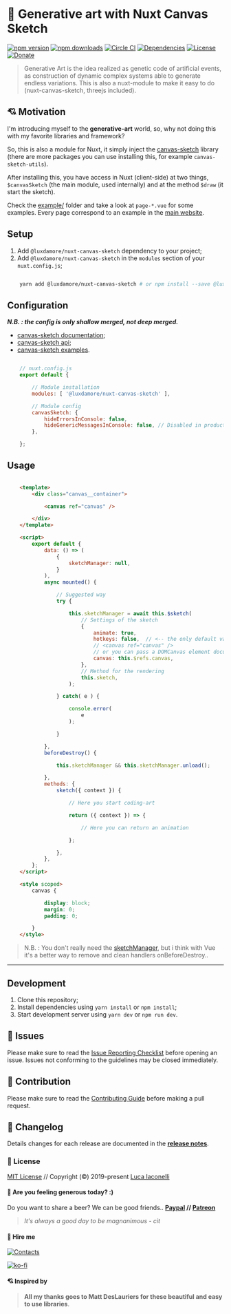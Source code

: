 # 🎉 Generative art with Nuxt Canvas Sketch

[![npm version][npm-version-src]][npm-version-href]
[![npm downloads][npm-downloads-src]][npm-downloads-href]
[![Circle CI][circle-ci-src]][circle-ci-href]
[![Dependencies][dependencies-src]][dependencies-href]
[![License][license-src]][license-href]
[![Donate][donate-src]][donate-href]

[npm-version-src]: https://img.shields.io/npm/v/@luxdamore/nuxt-canvas-sketch/latest.svg?style=flat-square
[npm-version-href]: https://npmjs.com/package/@luxdamore/nuxt-canvas-sketch

[npm-downloads-src]: https://img.shields.io/npm/dt/@luxdamore/nuxt-canvas-sketch.svg?style=flat-square
[npm-downloads-href]: https://npmjs.com/package/@luxdamore/nuxt-canvas-sketch

[circle-ci-src]: https://img.shields.io/circleci/project/github/LuXDAmore/generative-art.svg?style=flat-square
[circle-ci-href]: https://circleci.com/gh/LuXDAmore/generative-art

[dependencies-src]: https://img.shields.io/badge/dependencies-up%20to%20date-brightgreen.svg?style=flat-square
[dependencies-href]: https://npmjs.com/package/@luxdamore/nuxt-canvas-sketch

[license-src]: https://img.shields.io/npm/l/@luxdamore/nuxt-canvas-sketch.svg?style=flat-square
[license-href]: https://npmjs.com/package/@luxdamore/nuxt-canvas-sketch

[donate-src]: https://img.shields.io/badge/paypal-donate-black.svg?style=flat-square
[donate-href]: https://www.paypal.com/paypalme2/luxdamore

> Generative Art is the idea realized as genetic code of artificial events, as construction of dynamic complex systems able to generate endless variations. This is also a nuxt-module to make it easy to do (nuxt-canvas-sketch, threejs included).

## 💘 Motivation

I'm introducing myself to the **generative-art** world, so, why not doing this with my favorite libraries and framework?

So, this is also a module for Nuxt, it simply inject the [canvas-sketch](https://github.com/mattdesl/canvas-sketch) library (there are more packages you can use installing this, for example `canvas-sketch-utils`).

After installing this, you have access in Nuxt (client-side) at two things, `$canvasSketch` (the main module, used internally) and at the method `$draw` (it start the sketch).

Check the [example/](./example/pages) folder and take a look at `page-*.vue` for some examples.
Every page correspond to an example in the [main website](https://luxdamore.github.io/generative-art).

## Setup

1. Add `@luxdamore/nuxt-canvas-sketch` dependency to your project;
2. Add `@luxdamore/nuxt-canvas-sketch` in the `modules` section of your `nuxt.config.js`;

```bash

    yarn add @luxdamore/nuxt-canvas-sketch # or npm install --save @luxdamore/nuxt-canvas-sketch

```

## Configuration

**_N.B. : the config is only shallow merged, not deep merged._**

- [canvas-sketch documentation](https://github.com/mattdesl/canvas-sketch/blob/master/docs/README.md);
- [canvas-sketch api](https://github.com/mattdesl/canvas-sketch/blob/master/docs/api.md);
- [canvas-sketch examples](https://github.com/mattdesl/canvas-sketch/tree/master/examples).

```js

    // nuxt.config.js
    export default {

        // Module installation
        modules: [ '@luxdamore/nuxt-canvas-sketch' ],

        // Module config
        canvasSketch: {
            hideErrorsInConsole: false,
            hideGenericMessagesInConsole: false, // Disabled in production
        },

    };

```

## Usage

```html

    <template>
        <div class="canvas__container">

            <canvas ref="canvas" />

        </div>
    </template>

    <script>
        export default {
            data: () => (
                {
                    sketchManager: null,
                }
            ),
            async mounted() {

                // Suggested way
                try {

                    this.sketchManager = await this.$sketch(
                        // Settings of the sketch
                        {
                            animate: true,
                            hotkeys: false,  // <-- the only default value passed
                            // <canvas ref="canvas" />
                            // or you can pass a DOMCanvas element document.querySelector( 'canvas' )
                            canvas: this.$refs.canvas,
                        },
                        // Method for the rendering
                        this.sketch,
                    );

                } catch( e ) {

                    console.error(
                        e
                    );

                }

            },
            beforeDestroy() {

                this.sketchManager && this.sketchManager.unload();

            },
            methods: {
                sketch({ context }) {

                    // Here you start coding-art

                    return ({ context }) => {

                        // Here you can return an animation

                    };

                },
            },
        };
    </script>

    <style scoped>
        canvas {

            display: block;
            margin: 0;
            padding: 0;

        }
    </style>

```

> N.B. : You don't really need the [sketchManager](https://github.com/mattdesl/canvas-sketch/blob/master/docs/api.md#sketchmanager), but i think with Vue it's a better way to remove and clean handlers onBeforeDestroy..
___

## Development

1. Clone this repository;
2. Install dependencies using `yarn install` or `npm install`;
3. Start development server using `yarn dev` or `npm run dev`.

## 🐞 Issues

Please make sure to read the [Issue Reporting Checklist](./.github/ISSUE_TEMPLATE/bug_report.md) before opening an issue. Issues not conforming to the guidelines may be closed immediately.

## 👥 Contribution

Please make sure to read the [Contributing Guide](./.github/ISSUE_TEMPLATE/feature_request.md) before making a pull request.

## 📖 Changelog

Details changes for each release are documented in the [**release notes**](./CHANGELOG.md).

### 📃 License

[MIT License](./LICENSE) // Copyright (©) 2019-present [Luca Iaconelli](https://lucaiaconelli.it)

#### 💸 Are you feeling generous today?  :)

Do you want to share a beer? We can be good friends.. __[Paypal](https://www.paypal.me/luxdamore) // [Patreon](https://www.patreon.com/luxdamore)__

> _It's always a good day to be magnanimous - cit_

#### 💼 Hire me

[![Contacts](https://img.shields.io/badge/email-Contact%20me-success)](https://lucaiaconelli.it)

[![ko-fi](https://www.ko-fi.com/img/githubbutton_sm.svg)](https://ko-fi.com/luxdamore)

#### 💘 Inspired by

> **All my thanks goes to Matt DesLauriers for these beautiful and easy to use libraries**.

